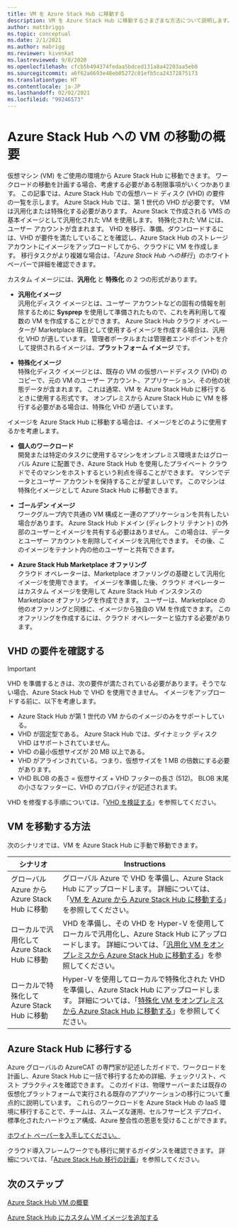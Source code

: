 ```yaml
---
title: VM を Azure Stack Hub に移動する
description: VM を Azure Stack Hub に移動するさまざまな方法について説明します。
author: mattbriggs
ms.topic: conceptual
ms.date: 2/1/2021
ms.author: mabrigg
ms.reviewer: kivenkat
ms.lastreviewed: 9/8/2020
ms.openlocfilehash: cfcb5b494374fedaa5bdced131a8a42203aa5eb0
ms.sourcegitcommit: a6f62a6693e48eb05272c01efb5ca24372875173
ms.translationtype: HT
ms.contentlocale: ja-JP
ms.lasthandoff: 02/02/2021
ms.locfileid: "99246573"
---
```

# <a name="move-a-vm-to-azure-stack-hub-overview"></a>Azure Stack Hub への VM の移動の概要

仮想マシン (VM) をご使用の環境から Azure Stack Hub に移動できます。 ワークロードの移動を計画する場合、考慮する必要がある制限事項がいくつかあります。 この記事では、Azure Stack Hub での仮想ハード ディスク (VHD) の要件の一覧を示します。 Azure Stack Hub では、第 1 世代の VHD が必要です。 VM は汎用化または特殊化する必要があります。 Azure Stack で作成される VMS の基本イメージとして汎用化された VM を使用します。 特殊化された VM には、ユーザー アカウントが含まれます。 VHD を移行、準備、ダウンロードするには、VHD が要件を満たしていることを確認し、Azure Stack Hub のストレージ アカウントにイメージをアップロードしてから、クラウドに VM を作成します。 移行タスクがより複雑な場合は、「*Azure Stack Hub への移行*」のホワイトペーパーで詳細を確認できます。

カスタム イメージには、**汎用化** と **特殊化** の 2 つの形式があります。

- **汎用化イメージ**  
  汎用化ディスク イメージとは、ユーザー アカウントなどの固有の情報を削除するために **Sysprep** を使用して準備されたもので、これを再利用して複数の VM を作成することができます。 Azure Stack Hub クラウド オペレーターが Marketplace 項目として使用するイメージを作成する場合は、汎用化 VHD が適しています。 管理者ポータルまたは管理者エンドポイントを介して提供されるイメージは、**プラットフォーム イメージ** です。

- **特殊化イメージ**  
  特殊化ディスク イメージとは、既存の VM の仮想ハードディスク (VHD) のコピーで、元の VM のユーザー アカウント、アプリケーション、その他の状態データが含まれます。 これは通常、VM を Azure Stack Hub に移行するときに使用する形式です。 オンプレミスから Azure Stack Hub に VM を移行する必要がある場合は、特殊化 VHD が適しています。

イメージを Azure Stack Hub に移動する場合は、イメージをどのように使用するかを考慮します。

- **個人のワークロード**  
    開発または特定のタスクに使用するマシンをオンプレミス環境またはグローバル Azure に配置でき、Azure Stack Hub を使用したプライベート クラウドでそのマシンをホストするという利点を得ることができます。 マシンでデータとユーザー アカウントを保持することが望ましいです。 このマシンは特殊化イメージとして Azure Stack Hub に移動できます。

- **ゴールデン イメージ**  
    ワークグループ内で共通の VM 構成と一連のアプリケーションを共有したい場合があります。 Azure Stack Hub ドメイン (ディレクトリ テナント) の外部のユーザーとイメージを共有する必要はありません。 この場合は、データとユーザー アカウントを削除してイメージを汎用化できます。 その後、このイメージをテナント内の他のユーザーと共有できます。

- **Azure Stack Hub Marketplace オファリング**  
    クラウド オペレーターは、Marketplace オファリングの基礎として汎用化イメージを使用できます。 イメージを準備した後、クラウド オペレーターはカスタム イメージを使用して Azure Stack Hub インスタンスの Marketplace オファリングを作成できます。 ユーザーは、Marketplace の他のオファリングと同様に、イメージから独自の VM を作成できます。 このオファリングを作成するには、クラウド オペレーターと協力する必要があります。

## <a name="verify-vhd-requirements"></a>VHD の要件を確認する

> [!IMPORTANT]  
> VHD を準備するときは、次の要件が満たされている必要があります。そうでない場合、Azure Stack Hub で VHD を使用できません。
> イメージをアップロードする前に、以下を考慮します。
> - Azure Stack Hub が第 1 世代の VM からのイメージのみをサポートしている。
> - VHD が固定型である。 Azure Stack Hub では、ダイナミック ディスク VHD はサポートされていません。
> - VHD の最小仮想サイズが 20 MB 以上である。
> - VHD がアラインされている。つまり、仮想サイズを 1 MB の倍数にする必要があります。
> - VHD BLOB の長さ = 仮想サイズ + VHD フッターの長さ (512)。 BLOB 末尾の小さなフッターに、VHD のプロパティが記述されます。 

VHD を修復する手順については、「[VHD を検証する](vm-move-from-azure.md#verify-your-vhd)」を参照してください。

## <a name="methods-of-moving-a-vm"></a>VM を移動する方法

次のシナリオでは、VM を Azure Stack Hub に手動で移動できます。

| シナリオ | Instructions |
| --- | --- |
| グローバル Azure から Azure Stack Hub に移動 | グローバル Azure で VHD を準備し、Azure Stack Hub にアップロードします。 詳細については、「[VM を Azure から Azure Stack Hub に移動する](vm-move-from-azure.md)」を参照してください。 |
| ローカルで汎用化して Azure Stack Hub に移動 | VHD を準備し、その VHD を Hyper-V を使用してローカルで汎用化し、Azure Stack Hub にアップロードします。 詳細については、「[汎用化 VM をオンプレミスから Azure Stack Hub に移動する](vm-move-generalized.md)」を参照してください。 |
| ローカルで特殊化して Azure Stack Hub に移動 | Hyper-V を使用してローカルで特殊化された VHD を準備し、Azure Stack Hub にアップロードします。 詳細については、「[特殊化 VM をオンプレミスから Azure Stack Hub に移動する](vm-move-specialized.md)」を参照してください。 |

## <a name="migrate-to-azure-stack-hub"></a>Azure Stack Hub に移行する

Azure グローバルの AzureCAT の専門家が記述したガイドで、ワークロードを計画し、Azure Stack Hub に一括で移行するための詳細、チェックリスト、ベスト プラクティスを確認できます。 このガイドは、物理サーバーまたは既存の仮想化プラットフォームで実行される既存のアプリケーションの移行について重点的に説明しています。 これらのワークロードを Azure Stack Hub の IaaS 環境に移行することで、チームは、スムーズな運用、セルフサービス デプロイ、標準化されたハードウェア構成、Azure 整合性の恩恵を受けることができます。

[ホワイト ペーパーを入手してください。](https://azure.microsoft.com/resources/migrate-to-azure-stack-hub-patterns-and-practices-checklists/)

クラウド導入フレームワークでも移行に関するガイダンスを確認できます。 詳細については、「[Azure Stack Hub 移行の計画](/azure/cloud-adoption-framework/scenarios/azure-stack/plan)」を参照してください。 

## <a name="next-steps"></a>次のステップ

[Azure Stack Hub VM の概要](azure-stack-compute-overview.md)

[Azure Stack Hub にカスタム VM イメージを追加する](../operator/azure-stack-add-vm-image.md)